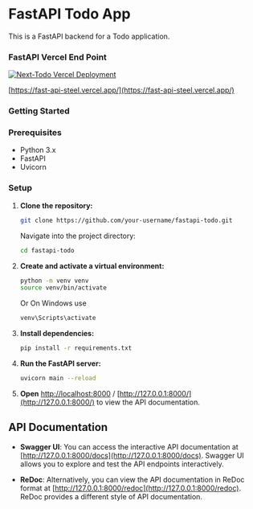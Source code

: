 # FastAPI Todo App

This is a FastAPI backend for a Todo application.

### FastAPI Vercel End Point

[![Next-Todo Vercel Deployment](https://img.shields.io/badge/Deployment-Vercel-000000?style=for-the-badge&logo=vercel&logoColor=white)](https://fast-api-steel.vercel.app/)

[https://fast-api-steel.vercel.app/](https://fast-api-steel.vercel.app/)

### Getting Started

### Prerequisites

- Python 3.x
- FastAPI
- Uvicorn

### Setup

1. **Clone the repository:**

   ```bash
   git clone https://github.com/your-username/fastapi-todo.git
   ```

   Navigate into the project directory:

   ```bash
   cd fastapi-todo
   ```

2. **Create and activate a virtual environment:**

   ```bash
   python -m venv venv
   source venv/bin/activate
   ```

   Or On Windows use

   ```bash
   venv\Scripts\activate
   ```

3. **Install dependencies:**

   ```bash
   pip install -r requirements.txt
   ```

4. **Run the FastAPI server:**

   ```bash
   uvicorn main --reload
   ```

5. **Open** [http://localhost:8000](http://localhost:8000) / [http://127.0.0.1:8000/](http://127.0.0.1:8000/) to view the API documentation.

## API Documentation

- **Swagger UI**: You can access the interactive API documentation at [http://127.0.0.1:8000/docs](http://127.0.0.1:8000/docs). Swagger UI allows you to explore and test the API endpoints interactively.

- **ReDoc**: Alternatively, you can view the API documentation in ReDoc format at [http://127.0.0.1:8000/redoc](http://127.0.0.1:8000/redoc). ReDoc provides a different style of API documentation.
